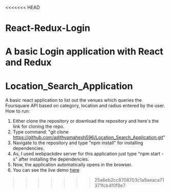 <<<<<<< HEAD
# React-Redux-Login
A basic Login application with React and Redux
=======
# Location_Search_Application
A basic react application to list out the venues which queries the Foursquare API based on category, location and radius entered by the user.
How to run:
1. Either clone the repository or download the repository and here's the link for cloning the repo.
2. Type command: "git clone https://github.com/adithyamahesh596/Location_Search_Application.git"
3. Navigate to the repository and type "npm install" for installing dependencies.
4. As, I used webpackdev server for this application just type "npm start -s" after installing the dependencies.
5. Now, the application automatically opens in the browser.
6. You can see the live demo [here](http://www.location-search.cf)
>>>>>>> 25a6eb2cc8708703c1a9aeaca71371fcb4f0f9e7
